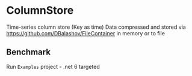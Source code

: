 # ColumnStore

Time-series column store (Key as time)
Data compressed and stored via https://github.com/DBalashov/FileContainer in memory or to file

## Benchmark

Run `Examples` project - .net 6 targeted
